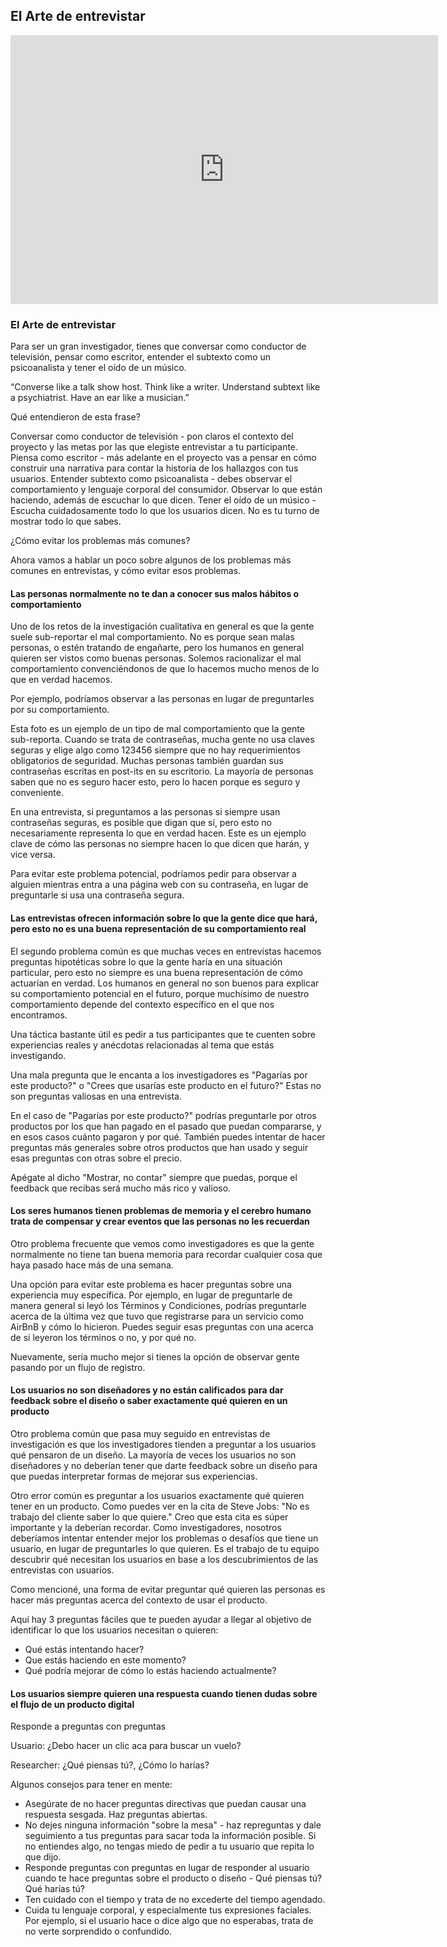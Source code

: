 
## El Arte de entrevistar

<iframe src="https://docs.google.com/presentation/d/e/2PACX-1vSrN9Y2N6t2N0hTtK8Crb9WA7tfA60wvZL0R4Elh3ZueXdH4FcjyQs8T6ydyPaqMUc9SnL8dOwm51tf/embed?start=false&loop=false&delayms=60000" frameborder="0" width="684" height="430" allowfullscreen="true" mozallowfullscreen="true" webkitallowfullscreen="true"></iframe>

### El Arte de entrevistar

Para ser un gran investigador, tienes que conversar como conductor de televisión, pensar como escritor, entender el subtexto como un psicoanalista y tener el oído de un músico.

“Converse like a talk show host.  Think like a writer.  Understand subtext like a psychiatrist.  Have an ear like a musician.”

Qué entendieron de esta frase?

Conversar como conductor de televisión - pon claros el contexto del proyecto y las metas por las que elegiste entrevistar a tu participante.
Piensa como escritor - más adelante en el proyecto vas a pensar en cómo construir una narrativa para contar la historia de los hallazgos con tus usuarios.
Entender subtexto como psicoanalista - debes observar el comportamiento y lenguaje corporal del consumidor. Observar lo que están haciendo, además de escuchar lo que dicen.
Tener el oído de un músico - Escucha cuidadosamente todo lo que los usuarios dicen. No es tu turno de mostrar todo lo que sabes.
 
¿Cómo evitar los problemas más comunes?

Ahora vamos a hablar un poco sobre algunos de los problemas más comunes en entrevistas, y cómo evitar esos problemas.

#### Las personas normalmente no te dan a conocer sus malos hábitos o comportamiento

Uno de los retos de la investigación cualitativa en general es que la gente suele sub-reportar el mal comportamiento. No es porque sean malas personas, o estén tratando de engañarte, pero los humanos en general quieren ser vistos como buenas personas. Solemos racionalizar el mal comportamiento convenciéndonos de que lo hacemos mucho menos de lo que en verdad hacemos.

Por ejemplo, podríamos observar a las personas en lugar de preguntarles por su comportamiento.

Esta foto es un ejemplo de un tipo de mal comportamiento que la gente sub-reporta. Cuando se trata de contraseñas, mucha gente no usa claves seguras y elige algo como 123456 siempre que no hay requerimientos obligatorios de seguridad. Muchas personas también guardan sus contraseñas escritas en post-its en su escritorio. La mayoría de personas saben que no es seguro hacer esto, pero lo hacen porque es seguro y conveniente.

En una entrevista, si preguntamos a las personas si siempre usan contraseñas seguras, es posible que digan que sí, pero esto no necesariamente representa lo que en verdad hacen. Este es un ejemplo clave de cómo las personas no siempre hacen lo que dicen que harán, y vice versa.

Para evitar este problema potencial, podríamos pedir para observar a alguien mientras entra a una página web con su contraseña, en lugar de preguntarle si usa una contraseña segura. 

#### Las entrevistas ofrecen información sobre lo que la gente dice que hará, pero esto no es una buena representación de su comportamiento real

El segundo problema común es que muchas veces en entrevistas hacemos preguntas hipotéticas sobre lo que la gente haría en una situación particular, pero esto no siempre es una buena representación de cómo actuarían en verdad. Los humanos en general no son buenos para explicar su comportamiento potencial en el futuro, porque muchísimo de nuestro comportamiento depende del contexto específico en el que nos encontramos.

Una táctica bastante útil es pedir a tus participantes que te cuenten sobre experiencias reales y anécdotas relacionadas al tema que estás investigando.

Una mala pregunta que le encanta a los investigadores es "Pagarías por este producto?" o "Crees que usarías este producto en el futuro?" Estas no son preguntas valiosas en una entrevista.

En el caso de "Pagarías por este producto?" podrías preguntarle por otros productos por los que han pagado en el pasado que puedan compararse, y en esos casos cuánto pagaron y por qué. También puedes intentar de hacer preguntas más generales sobre otros productos que han usado y seguir esas preguntas con otras sobre el precio.

Apégate al dicho "Mostrar, no contar" siempre que puedas, porque el feedback que recibas será mucho más rico y valioso.


#### Los seres humanos tienen problemas de memoria y el cerebro humano trata de compensar y crear eventos que las personas no les recuerdan

Otro problema frecuente que vemos como investigadores es que la gente normalmente no tiene tan buena memoria para recordar cualquier cosa que haya pasado hace más de una semana.

Una opción para evitar este problema es hacer preguntas sobre una experiencia muy específica. Por ejemplo, en lugar de preguntarle de manera general si leyó los Términos y Condiciones, podrías preguntarle acerca de la última vez que tuvo que registrarse para un servicio como AirBnB y cómo lo hicieron. Puedes seguir esas preguntas con una acerca de si leyeron los términos o no, y por qué no.

Nuevamente, sería mucho mejor si tienes la opción de observar gente pasando por un flujo de registro.

#### Los usuarios no son diseñadores y no están calificados para dar feedback sobre el diseño o saber exactamente qué quieren en un producto

Otro problema común que pasa muy seguido en entrevistas de investigación es que los investigadores tienden a preguntar a los usuarios qué pensaron de un diseño. La mayoría de veces los usuarios no son diseñadores y no deberían tener que darte feedback sobre un diseño para que puedas interpretar formas de mejorar sus experiencias.

Otro error común es preguntar a los usuarios exactamente qué quieren tener en un producto. Como puedes ver en la cita de Steve Jobs: "No es trabajo del cliente saber lo que quiere." Creo que esta cita es súper importante y la deberían recordar. Como investigadores, nosotros deberíamos intentar entender mejor los problemas o desafíos que tiene un usuario, en lugar de preguntarles lo que quieren. Es el trabajo de tu equipo descubrir qué necesitan los usuarios en base a los descubrimientos de las entrevistas con usuarios.

Como mencioné, una forma de evitar preguntar qué quieren las personas es hacer más preguntas acerca del contexto de usar el producto.

Aquí hay 3 preguntas fáciles que te pueden ayudar a llegar al objetivo de identificar lo que los usuarios necesitan o quieren:
- Qué estás intentando hacer?
- Que estás haciendo en este momento?
- Qué podría mejorar de cómo lo estás haciendo actualmente?

#### Los usuarios siempre quieren una respuesta cuando tienen dudas sobre el flujo de un producto digital

Responde a preguntas con preguntas

Usuario: 
¿Debo hacer un clic aca para buscar un vuelo?

Researcher: ¿Qué piensas tú?, ¿Cómo lo harías?

Algunos consejos para tener en mente:
- Asegúrate de no hacer preguntas directivas que puedan causar una respuesta sesgada. Haz preguntas abiertas.
- No dejes ninguna información "sobre la mesa" - haz repreguntas y dale seguimiento a tus preguntas para sacar toda la información posible. Si no entiendes algo, no tengas miedo de pedir a tu usuario que repita lo que dijo.
- Responde preguntas con preguntas en lugar de responder al usuario cuando te hace preguntas sobre el producto o diseño - Qué piensas tú? Qué harías tú?
- Ten cuidado con el tiempo y trata de no excederte del tiempo agendado.
- Cuida tu lenguaje corporal, y especialmente tus expresiones faciales. Por ejemplo, si el usuario hace o dice algo que no esperabas, trata de no verte sorprendido o confundido.

